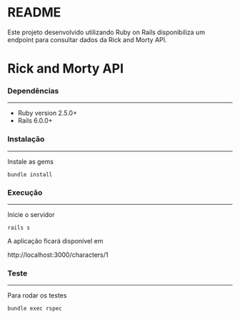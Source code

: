 # README

Este projeto desenvolvido utilizando Ruby on Rails disponibiliza um endpoint para consultar dados da Rick and Morty API.

# Rick and Morty API

### Dependências
------------

- Ruby version 2.5.0+
- Rails 6.0.0+

### Instalação
------------

Instale as gems

`bundle install`


### Execução
------------

Inicie o servidor

`rails s`

A aplicação ficará disponível em

http://localhost:3000/characters/1


### Teste
------------

Para rodar os testes

`bundle exec rspec`
